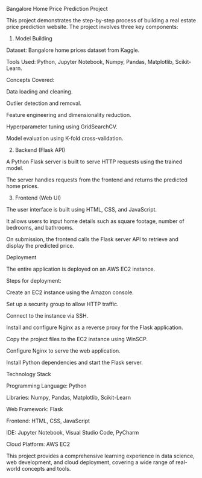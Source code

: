 Bangalore Home Price Prediction Project

This project demonstrates the step-by-step process of building a real estate price prediction website. The project involves three key components:

1. Model Building

Dataset: Bangalore home prices dataset from Kaggle.

Tools Used: Python, Jupyter Notebook, Numpy, Pandas, Matplotlib, Scikit-Learn.

Concepts Covered:

Data loading and cleaning.

Outlier detection and removal.

Feature engineering and dimensionality reduction.

Hyperparameter tuning using GridSearchCV.

Model evaluation using K-fold cross-validation.

2. Backend (Flask API)

A Python Flask server is built to serve HTTP requests using the trained model.

The server handles requests from the frontend and returns the predicted home prices.

3. Frontend (Web UI)

The user interface is built using HTML, CSS, and JavaScript.

It allows users to input home details such as square footage, number of bedrooms, and bathrooms.

On submission, the frontend calls the Flask server API to retrieve and display the predicted price.

Deployment

The entire application is deployed on an AWS EC2 instance.

Steps for deployment:

Create an EC2 instance using the Amazon console.

Set up a security group to allow HTTP traffic.

Connect to the instance via SSH.

Install and configure Nginx as a reverse proxy for the Flask application.

Copy the project files to the EC2 instance using WinSCP.

Configure Nginx to serve the web application.

Install Python dependencies and start the Flask server.

Technology Stack

Programming Language: Python

Libraries: Numpy, Pandas, Matplotlib, Scikit-Learn

Web Framework: Flask

Frontend: HTML, CSS, JavaScript

IDE: Jupyter Notebook, Visual Studio Code, PyCharm

Cloud Platform: AWS EC2

This project provides a comprehensive learning experience in data science, web development, and cloud deployment, covering a wide range of real-world concepts and tools.
